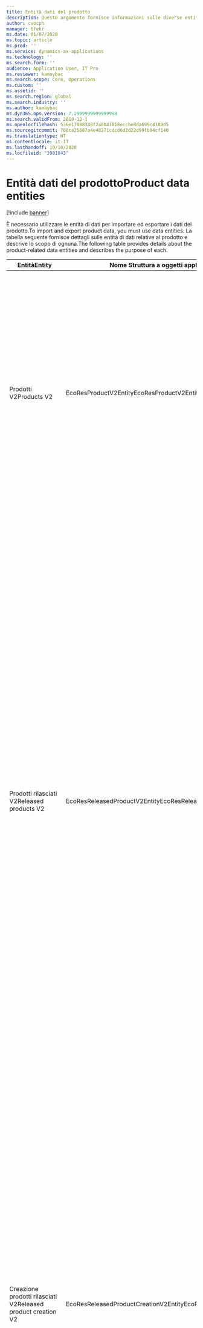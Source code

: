 ```yaml
---
title: Entità dati del prodotto
description: Questo argomento fornisce informazioni sulle diverse entità che possono essere utilizzate per importare ed esportare i dati di prodotto.
author: cvocph
manager: tfehr
ms.date: 01/07/2020
ms.topic: article
ms.prod: ''
ms.service: dynamics-ax-applications
ms.technology: ''
ms.search.form: ''
audience: Application User, IT Pro
ms.reviewer: kamaybac
ms.search.scope: Core, Operations
ms.custom: ''
ms.assetid: ''
ms.search.region: global
ms.search.industry: ''
ms.author: kamaybac
ms.dyn365.ops.version: 7.2999999999999998
ms.search.validFrom: 2019-12-1
ms.openlocfilehash: 536e17088348f2a8b41818eccbe8da699c4189d5
ms.sourcegitcommit: 708ca25687a4e48271cdcd6d2d22d99fb94cf140
ms.translationtype: HT
ms.contentlocale: it-IT
ms.lasthandoff: 10/10/2020
ms.locfileid: "3981843"
---
```

# <a name="product-data-entities"></a><span data-ttu-id="c3f56-103">Entità dati del prodotto</span><span class="sxs-lookup"><span data-stu-id="c3f56-103">Product data entities</span></span>

[!include [banner](../includes/banner.md)]

<span data-ttu-id="c3f56-104">È necessario utilizzare le entità di dati per importare ed esportare i dati del prodotto.</span><span class="sxs-lookup"><span data-stu-id="c3f56-104">To import and export product data, you must use data entities.</span></span> <span data-ttu-id="c3f56-105">La tabella seguente fornisce dettagli sulle entità di dati relative al prodotto e descrive lo scopo di ognuna.</span><span class="sxs-lookup"><span data-stu-id="c3f56-105">The following table provides details about the product-related data entities and describes the purpose of each.</span></span>

| <span data-ttu-id="c3f56-106">Entità</span><span class="sxs-lookup"><span data-stu-id="c3f56-106">Entity</span></span> | <span data-ttu-id="c3f56-107">Nome Struttura a oggetti applicativi (AOT) (tipo)</span><span class="sxs-lookup"><span data-stu-id="c3f56-107">Application Object Tree (AOT) name (type)</span></span> | <span data-ttu-id="c3f56-108">Note</span><span class="sxs-lookup"><span data-stu-id="c3f56-108">Notes</span></span> |
|--------|-------------------------------------------|-------|
| <span data-ttu-id="c3f56-109">Prodotti V2</span><span class="sxs-lookup"><span data-stu-id="c3f56-109">Products V2</span></span> | <span data-ttu-id="c3f56-110">EcoResProductV2Entity</span><span class="sxs-lookup"><span data-stu-id="c3f56-110">EcoResProductV2Entity</span></span> | <span data-ttu-id="c3f56-111">Questa entità viene utilizzata per importare ed esportare prodotti specifici e rappresentazioni generali di prodotti condivisi.</span><span class="sxs-lookup"><span data-stu-id="c3f56-111">This entity is used to import and export shared products-distinct products and product masters.</span></span> <span data-ttu-id="c3f56-112">Permette di effettuare aggiornamenti.</span><span class="sxs-lookup"><span data-stu-id="c3f56-112">It allows for updates.</span></span> <span data-ttu-id="c3f56-113">Non supporta operazioni SQL basate su set.</span><span class="sxs-lookup"><span data-stu-id="c3f56-113">It doesn't support set-based SQL operations.</span></span> <span data-ttu-id="c3f56-114">È abilitata per Open Data Protocol (OData).</span><span class="sxs-lookup"><span data-stu-id="c3f56-114">It's enabled for Open Data Protocol (OData).</span></span> |
| <span data-ttu-id="c3f56-115">Prodotti rilasciati V2</span><span class="sxs-lookup"><span data-stu-id="c3f56-115">Released products V2</span></span> | <span data-ttu-id="c3f56-116">EcoResReleasedProductV2Entity</span><span class="sxs-lookup"><span data-stu-id="c3f56-116">EcoResReleasedProductV2Entity</span></span> | <span data-ttu-id="c3f56-117">Questa entità viene utilizzata per importare ed esportare prodotti specifici e rappresentazioni generali di prodotti rilasciati.</span><span class="sxs-lookup"><span data-stu-id="c3f56-117">This entity is used to import and export released products-distinct products and product masters.</span></span> <span data-ttu-id="c3f56-118">Permette di effettuare aggiornamenti.</span><span class="sxs-lookup"><span data-stu-id="c3f56-118">It allows for updates.</span></span> <span data-ttu-id="c3f56-119">Richiede che il prodotto condiviso sia già stato creato.</span><span class="sxs-lookup"><span data-stu-id="c3f56-119">It requires that the shared product already be created.</span></span> <span data-ttu-id="c3f56-120">Quando viene importato un nuovo prodotto rilasciato, viene creata una versione del prodotto condiviso.</span><span class="sxs-lookup"><span data-stu-id="c3f56-120">When a new released product is imported, a release of the shared product occurs.</span></span> <span data-ttu-id="c3f56-121">Esistono anche entità separate che possono essere utilizzate per importare ed esportare rappresentazioni generali di prodotto e varianti distinte rilasciate.</span><span class="sxs-lookup"><span data-stu-id="c3f56-121">There are also separate entities that can be used to import and export released product masters and released distinct variants.</span></span> <span data-ttu-id="c3f56-122">Questa entità non supporta operazioni SQL basate su set o operazioni di eliminazione.</span><span class="sxs-lookup"><span data-stu-id="c3f56-122">This entity doesn't support set-based SQL operations or delete operations.</span></span> <span data-ttu-id="c3f56-123">È abilitata per OData.</span><span class="sxs-lookup"><span data-stu-id="c3f56-123">It's enabled for OData.</span></span> |
| <span data-ttu-id="c3f56-124">Creazione prodotti rilasciati V2</span><span class="sxs-lookup"><span data-stu-id="c3f56-124">Released product creation V2</span></span> | <span data-ttu-id="c3f56-125">EcoResReleasedProductCreationV2Entity</span><span class="sxs-lookup"><span data-stu-id="c3f56-125">EcoResReleasedProductCreationV2Entity</span></span> | <span data-ttu-id="c3f56-126">Questa entità viene utilizzata per importare prodotti condivisi e prodotti rilasciati in un unico passaggio.</span><span class="sxs-lookup"><span data-stu-id="c3f56-126">This entity is used to import shared products and released products in one step.</span></span> <span data-ttu-id="c3f56-127">Sebbene supporti le esportazioni, l'utilizzo è sconsigliato poiché lo scopo dell'entità è la creazione del prodotto.</span><span class="sxs-lookup"><span data-stu-id="c3f56-127">Although it supports exports, that use isn't recommended, because the purpose of the entity is product creation.</span></span> <span data-ttu-id="c3f56-128">Non supporta gli aggiornamenti.</span><span class="sxs-lookup"><span data-stu-id="c3f56-128">It doesn't support updates.</span></span> <span data-ttu-id="c3f56-129">Supporta un set limitato di campi (campi disponibili nella finestra di dialogo di creazione del prodotto).</span><span class="sxs-lookup"><span data-stu-id="c3f56-129">It supports a limited set of fields (fields that are available in the product creation dialog box).</span></span> <span data-ttu-id="c3f56-130">Non supporta operazioni SQL basate su set.</span><span class="sxs-lookup"><span data-stu-id="c3f56-130">It doesn't support set-based SQL operations.</span></span> <span data-ttu-id="c3f56-131">Non è esposta attraverso OData.</span><span class="sxs-lookup"><span data-stu-id="c3f56-131">It isn't exposed through OData.</span></span> |
| <span data-ttu-id="c3f56-132">Varianti prodotto</span><span class="sxs-lookup"><span data-stu-id="c3f56-132">Product variants</span></span> | <span data-ttu-id="c3f56-133">EcoResProductVariantEntity</span><span class="sxs-lookup"><span data-stu-id="c3f56-133">EcoResProductVariantEntity</span></span> | <span data-ttu-id="c3f56-134">Questa entità viene utilizzata per importare ed esportare varianti di prodotti condivise.</span><span class="sxs-lookup"><span data-stu-id="c3f56-134">This entity is used to import and export shared product variants.</span></span> <span data-ttu-id="c3f56-135">Permette di effettuare aggiornamenti.</span><span class="sxs-lookup"><span data-stu-id="c3f56-135">It allows for updates.</span></span> <span data-ttu-id="c3f56-136">Richiede che i valori di dimensione siano già stati creati.</span><span class="sxs-lookup"><span data-stu-id="c3f56-136">It requires that dimension values already be created.</span></span> <span data-ttu-id="c3f56-137">La chiave di integrazione è il prodotto principale più le dimensioni del prodotto.</span><span class="sxs-lookup"><span data-stu-id="c3f56-137">The integration key is the product master plus product dimensions.</span></span> <span data-ttu-id="c3f56-138">Questa entità non supporta operazioni SQL basate su set.</span><span class="sxs-lookup"><span data-stu-id="c3f56-138">This entity doesn't support set-based SQL operations.</span></span> <span data-ttu-id="c3f56-139">È abilitata per OData.</span><span class="sxs-lookup"><span data-stu-id="c3f56-139">It's enabled for OData.</span></span> <span data-ttu-id="c3f56-140">Supporta operazioni di eliminazione.</span><span class="sxs-lookup"><span data-stu-id="c3f56-140">It supports delete operations.</span></span> <span data-ttu-id="c3f56-141">Non può essere estesa con l'aggiunta di nuove dimensioni del prodotto.</span><span class="sxs-lookup"><span data-stu-id="c3f56-141">It can't be extended through the addition of new product dimensions.</span></span> |
| <span data-ttu-id="c3f56-142">Varianti prodotto in base all'identificazione del numero di prodotto</span><span class="sxs-lookup"><span data-stu-id="c3f56-142">Product variants by product number identification</span></span> | <span data-ttu-id="c3f56-143">EcoResProductNumberIdentifiedProductVariantEntity</span><span class="sxs-lookup"><span data-stu-id="c3f56-143">EcoResProductNumberIdentifiedProductVariantEntity</span></span> | <span data-ttu-id="c3f56-144">Questa entità viene utilizzata per importare ed esportare varianti di prodotti condivise.</span><span class="sxs-lookup"><span data-stu-id="c3f56-144">This entity is used to import and export shared product variants.</span></span> <span data-ttu-id="c3f56-145">Permette di effettuare aggiornamenti.</span><span class="sxs-lookup"><span data-stu-id="c3f56-145">It allows for updates.</span></span> <span data-ttu-id="c3f56-146">Richiede che i valori di dimensione siano già stati creati.</span><span class="sxs-lookup"><span data-stu-id="c3f56-146">It requires that dimension values already be created.</span></span> <span data-ttu-id="c3f56-147">La chiave di integrazione è il numero del prodotto (mentre la chiave di integrazione per l'entità **Varianti del prodotto** è la rappresentazione generale del prodotto più le dimensioni del prodotto).</span><span class="sxs-lookup"><span data-stu-id="c3f56-147">The integration key is the product number (whereas the integration key for the **Product variants** entity is the product master plus product dimensions).</span></span> |
| <span data-ttu-id="c3f56-148">Varianti prodotti rilasciati</span><span class="sxs-lookup"><span data-stu-id="c3f56-148">Released product variants</span></span> | <span data-ttu-id="c3f56-149">EcoResReleasedProductVariantEntity</span><span class="sxs-lookup"><span data-stu-id="c3f56-149">EcoResReleasedProductVariantEntity</span></span> | <span data-ttu-id="c3f56-150">Questa entità viene utilizzata per importare ed esportare varianti di prodotti rilasciate.</span><span class="sxs-lookup"><span data-stu-id="c3f56-150">This entity is used to import and export released product variants.</span></span> <span data-ttu-id="c3f56-151">Permette di effettuare aggiornamenti.</span><span class="sxs-lookup"><span data-stu-id="c3f56-151">It allows for updates.</span></span> <span data-ttu-id="c3f56-152">Richiede che le varianti del prodotto condiviso siano già state create.</span><span class="sxs-lookup"><span data-stu-id="c3f56-152">It requires that shared product variants already be created.</span></span> <span data-ttu-id="c3f56-153">Quando viene importata una nuova variante del prodotto rilasciato, viene creata una versione della variante del prodotto condiviso.</span><span class="sxs-lookup"><span data-stu-id="c3f56-153">When a new released product variant is imported, a release of the shared product variant occurs.</span></span> <span data-ttu-id="c3f56-154">Questa entità non supporta operazioni SQL basate su set.</span><span class="sxs-lookup"><span data-stu-id="c3f56-154">This entity doesn't support set-based SQL operations.</span></span> <span data-ttu-id="c3f56-155">È abilitata per OData.</span><span class="sxs-lookup"><span data-stu-id="c3f56-155">It's enabled for OData.</span></span> <span data-ttu-id="c3f56-156">Sebbene supporti le operazioni di eliminazione, tale utilizzo attualmente causa il danneggiamento dei dati a causa di un bug nella piattaforma corrente.</span><span class="sxs-lookup"><span data-stu-id="c3f56-156">Although it supports delete operations, that use currently causes data corruption because of a bug in the current platform.</span></span> <span data-ttu-id="c3f56-157">Questa entità non può essere estesa con l'aggiunta di nuove dimensioni del prodotto.</span><span class="sxs-lookup"><span data-stu-id="c3f56-157">This entity can't be extended through the addition of new product dimensions.</span></span> |
| <span data-ttu-id="c3f56-158">Varianti prodotto rilasciate in base all'identificazione del numero di prodotto</span><span class="sxs-lookup"><span data-stu-id="c3f56-158">Released product variants by product number identification</span></span> | <span data-ttu-id="c3f56-159">EcoResProductNumberIdentifiedReleasedProductVariantEntity</span><span class="sxs-lookup"><span data-stu-id="c3f56-159">EcoResProductNumberIdentifiedReleasedProductVariantEntity</span></span> | <span data-ttu-id="c3f56-160">Questa entità è simile all'entità **Varianti del prodotto rilasciato** ma la chiave di integrazione è il numero del prodotto invece della rappresentazione generale del prodotto più le dimensioni del prodotto.</span><span class="sxs-lookup"><span data-stu-id="c3f56-160">This entity resembles the **Released product variants** entity, but the integration key is the product number instead of the product master plus product dimensions.</span></span> <span data-ttu-id="c3f56-161">Non può essere estesa con l'aggiunta di nuove dimensioni del prodotto.</span><span class="sxs-lookup"><span data-stu-id="c3f56-161">It can be extended through the addition of new product dimensions.</span></span> |
| <span data-ttu-id="c3f56-162">Prodotti rilasciati di vendita</span><span class="sxs-lookup"><span data-stu-id="c3f56-162">Sellable released products</span></span> | <span data-ttu-id="c3f56-163">EcoResSellableReleasedProductEntity</span><span class="sxs-lookup"><span data-stu-id="c3f56-163">EcoResSellableReleasedProductEntity</span></span> | <span data-ttu-id="c3f56-164">Questa entità viene utilizzata per esportare solo prodotti vendibili.</span><span class="sxs-lookup"><span data-stu-id="c3f56-164">This entity is used to export only sellable products.</span></span> <span data-ttu-id="c3f56-165">I prodotti vendibili sono prodotti con le informazioni necessarie per essere utilizzati in un ordine cliente.</span><span class="sxs-lookup"><span data-stu-id="c3f56-165">Sellable products are products that have the information that they require in order to be used in a sales order.</span></span> <span data-ttu-id="c3f56-166">Le stesse regole valgono quando un prodotto viene convalidato utilizzando la funzione **Convalida** nella pagina **Prodotti rilasciati**.</span><span class="sxs-lookup"><span data-stu-id="c3f56-166">The same rules apply when a product is validated by using the **Validate** function on the **Released products** page.</span></span> |
| <span data-ttu-id="c3f56-167">Prodotti specifici rilasciati V2</span><span class="sxs-lookup"><span data-stu-id="c3f56-167">Released Distinct products V2</span></span> | <span data-ttu-id="c3f56-168">EcoResDistinctProductV2Entity</span><span class="sxs-lookup"><span data-stu-id="c3f56-168">EcoResDistinctProductV2Entity</span></span> | <span data-ttu-id="c3f56-169">Questa entità viene utilizzata per esportare prodotti specifici.</span><span class="sxs-lookup"><span data-stu-id="c3f56-169">This entity is used to export distinct products.</span></span> <span data-ttu-id="c3f56-170">Tali prodotti specifici possono essere prodotti, prodotti di sottotipo e varianti di prodotto.</span><span class="sxs-lookup"><span data-stu-id="c3f56-170">Those distinct products can be products, subtype products, and product variants.</span></span> |
| <span data-ttu-id="c3f56-171">Rappresentazioni generali prodotti rilasciati V2</span><span class="sxs-lookup"><span data-stu-id="c3f56-171">Released products masters V2</span></span> | <span data-ttu-id="c3f56-172">EcoResProductMasterV2Entity</span><span class="sxs-lookup"><span data-stu-id="c3f56-172">EcoResProductMasterV2Entity</span></span> | <span data-ttu-id="c3f56-173">Questa entità viene utilizzata per importare ed esportare rappresentazioni generali di prodotto.</span><span class="sxs-lookup"><span data-stu-id="c3f56-173">This entity is used to import and export product masters.</span></span> <span data-ttu-id="c3f56-174">Non è abilitata per la gestione dei dati.</span><span class="sxs-lookup"><span data-stu-id="c3f56-174">It isn't enabled for data management.</span></span> |
| <span data-ttu-id="c3f56-175">Articolo - codice a barre</span><span class="sxs-lookup"><span data-stu-id="c3f56-175">Item - bar code</span></span> | <span data-ttu-id="c3f56-176">EcoResProductBarcodeEntity</span><span class="sxs-lookup"><span data-stu-id="c3f56-176">EcoResProductBarcodeEntity</span></span> | <span data-ttu-id="c3f56-177">Questa entità viene utilizzata per esportare prodotti e codici a barre.</span><span class="sxs-lookup"><span data-stu-id="c3f56-177">This entity is used to export products and bar codes.</span></span> |
| <span data-ttu-id="c3f56-178">Stati del ciclo di vita prodotto</span><span class="sxs-lookup"><span data-stu-id="c3f56-178">Product lifecycle states</span></span> | <span data-ttu-id="c3f56-179">EcoResProductLifecycleSateEntity</span><span class="sxs-lookup"><span data-stu-id="c3f56-179">EcoResProductLifecycleSateEntity</span></span> | <span data-ttu-id="c3f56-180">Questa entità viene utilizzata per importare ed esportare i diversi stati del ciclo di vita del prodotto che possono essere assegnati a un prodotto.</span><span class="sxs-lookup"><span data-stu-id="c3f56-180">This entity is used to import and export the different product lifecycle states that can be assigned to a product.</span></span> |

> [!NOTE]
> <span data-ttu-id="c3f56-181">È possibile utilizzare l'entità dati **Prodotti rilasciati V2** per importare prodotti nel sistema solo se il prodotto condiviso è già stato creato.</span><span class="sxs-lookup"><span data-stu-id="c3f56-181">You can use the **Released Products V2** data entity to import products into the system only if the shared product has already been created.</span></span> <span data-ttu-id="c3f56-182">Altrimenti, per importare prodotti nel sistema, è necessario utilizzare l'entità dati **Creazione prodotto**.</span><span class="sxs-lookup"><span data-stu-id="c3f56-182">Otherwise, to import products into the system, you must use the **Product creation** data entity.</span></span>
